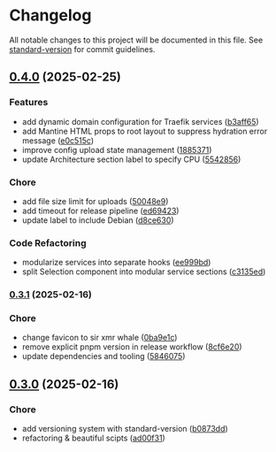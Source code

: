 # Changelog

All notable changes to this project will be documented in this file. See [standard-version](https://github.com/conventional-changelog/standard-version) for commit guidelines.

## [0.4.0](https://github.com/hundehausen/monero-suite/compare/v0.3.1...v0.4.0) (2025-02-25)


### Features

* add dynamic domain configuration for Traefik services ([b3aff65](https://github.com/hundehausen/monero-suite/commits/b3aff65b9ee1b906ae70adefd2ab171022613c30))
* add Mantine HTML props to root layout to suppress hydration error message ([e0c515c](https://github.com/hundehausen/monero-suite/commits/e0c515c78d76b718765fa4cdd67ab486ab25b597))
* improve config upload state management ([1885371](https://github.com/hundehausen/monero-suite/commits/18853712effbe9737986d2dacc0f8bdcdbaaef3d))
* update Architecture section label to specify CPU ([5542856](https://github.com/hundehausen/monero-suite/commits/55428561c25c69b00dab10336b0d504c71e421c8))


### Chore

* add file size limit for uploads ([50048e9](https://github.com/hundehausen/monero-suite/commits/50048e9ba5bbf1011420d69292b38711b7574745))
* add timeout for release pipeline ([ed69423](https://github.com/hundehausen/monero-suite/commits/ed69423f87fd8a8364018526baf30b7a3d694204))
* update label to include Debian ([d8ce630](https://github.com/hundehausen/monero-suite/commits/d8ce63065f033b9fe0db4b8e34810c3facfae29c))


### Code Refactoring

* modularize services into separate hooks ([ee999bd](https://github.com/hundehausen/monero-suite/commits/ee999bd467a1279d9c76548436894e54595a2923))
* split Selection component into modular service sections ([c3135ed](https://github.com/hundehausen/monero-suite/commits/c3135edf5457593e641817d9fff09b51c8598751))

### [0.3.1](https://github.com/hundehausen/monero-suite/compare/v0.3.0...v0.3.1) (2025-02-16)


### Chore

* change favicon to sir xmr whale ([0ba9e1c](https://github.com/hundehausen/monero-suite/commits/0ba9e1c1b038e76ddddb78176f5831184c43bb7c))
* remove explicit pnpm version in release workflow ([8cf6e20](https://github.com/hundehausen/monero-suite/commits/8cf6e20ca8855acb963d5237c3ca13a714a874de))
* update dependencies and tooling ([5846075](https://github.com/hundehausen/monero-suite/commits/5846075cdf253ab76aa2cd4aea446c11d3b8931d))

## [0.3.0](https://github.com/hundehausen/monero-suite/compare/v0.2.0...v0.3.0) (2025-02-16)


### Chore

* add versioning system with standard-version ([b0873dd](https://github.com/hundehausen/monero-suite/commits/b0873dd37fffcd9e324fbbca07932d7157d8e305))
* refactoring & beautiful scipts ([ad00f31](https://github.com/hundehausen/monero-suite/commits/ad00f318c8a634850a92029dd398edac9a6c3959))
